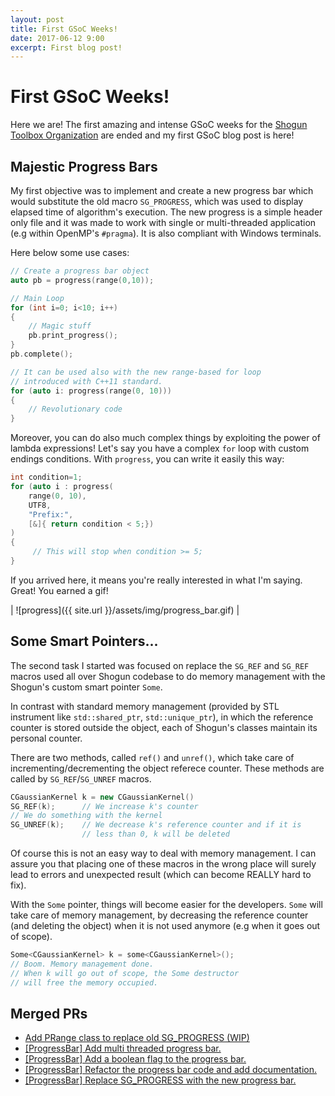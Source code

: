 ```yaml
---
layout: post
title: First GSoC Weeks!
date: 2017-06-12 9:00
excerpt: First blog post!
---
```

# First GSoC Weeks!

Here we are! The first amazing and intense GSoC weeks for the [Shogun Toolbox Organization](http://www.shogun-toolbox.org/)
are ended and my first GSoC blog post is here!

## Majestic Progress Bars
My first objective was to implement and create a new progress bar which would substitute the old macro ```SG_PROGRESS```, which was used to display elapsed time of algorithm's execution.
The new progress is a simple header only file and it was made to work with single or multi-threaded application (e.g within OpenMP's `#pragma`). It is also compliant with Windows terminals.

Here below some use cases:
```c++
// Create a progress bar object
auto pb = progress(range(0,10));

// Main Loop
for (int i=0; i<10; i++)
{
    // Magic stuff
    pb.print_progress();
}
pb.complete();
```
```c++
// It can be used also with the new range-based for loop
// introduced with C++11 standard.
for (auto i: progress(range(0, 10)))
{
    // Revolutionary code
}
```
Moreover, you can do also much complex things by exploiting the power of lambda expressions!
Let's say you have a complex `for` loop with custom endings conditions. With `progress`, you can write it easily this way:
```c++
int condition=1;
for (auto i : progress(
    range(0, 10),
    UTF8,
    "Prefix:",
    [&]{ return condition < 5;})
)
{
     // This will stop when condition >= 5;
}
```

If you arrived here, it means you're really interested in what I'm saying. Great! You earned a gif!

| ![progress]({{ site.url }}/assets/img/progress_bar.gif) |

## Some Smart Pointers...

The second task I started was focused on replace the `SG_REF` and `SG_REF` macros used all over Shogun codebase to do memory management with the Shogun's custom smart pointer `Some`.  

In contrast with standard memory management (provided by STL instrument like `std::shared_ptr`, `std::unique_ptr`),
in which the reference counter is stored outside the object, each of Shogun's classes maintain its personal counter.

There are two methods, called `ref()` and `unref()`, which take care of incrementing/decrementing the object referece counter. These methods are called by `SG_REF`/`SG_UNREF` macros.
```c++
CGaussianKernel k = new CGaussianKernel()
SG_REF(k);      // We increase k's counter
// We do something with the kernel
SG_UNREF(k);    // We decrease k's reference counter and if it is
                // less than 0, k will be deleted
```
Of course this is not an easy way to deal with memory management. I can assure you that placing one of these macros in the wrong place will surely lead to errors and unexpected result (which can become REALLY hard to fix).

With the `Some` pointer, things will become easier for the developers. `Some` will take care of memory management, by decreasing the reference counter (and deleting the object) when it is not used anymore (e.g when it goes out of scope).
```c++
Some<CGaussianKernel> k = some<CGaussianKernel>();
// Boom. Memory management done.
// When k will go out of scope, the Some destructor
// will free the memory occupied.
```

## Merged PRs

* [Add PRange class to replace old SG_PROGRESS (WIP)](https://github.com/shogun-toolbox/shogun/pull/3745)
* [[ProgressBar] Add multi threaded progress bar.](https://github.com/shogun-toolbox/shogun/pull/3828)
* [[ProgressBar] Add a boolean flag to the progress bar.](https://github.com/shogun-toolbox/shogun/pull/3829)
* [[ProgressBar] Refactor the progress bar code and add documentation.](https://github.com/shogun-toolbox/shogun/pull/3831)
* [[ProgressBar] Replace SG_PROGRESS with the new progress bar.](https://github.com/shogun-toolbox/shogun/pull/3836)
